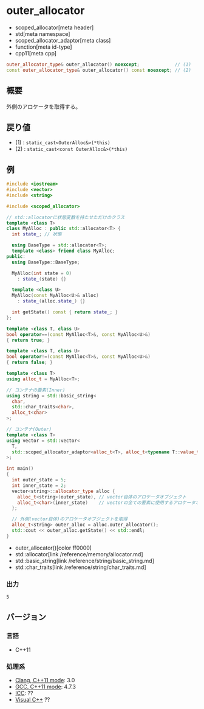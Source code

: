 # outer_allocator
* scoped_allocator[meta header]
* std[meta namespace]
* scoped_allocator_adaptor[meta class]
* function[meta id-type]
* cpp11[meta cpp]

```cpp
outer_allocator_type& outer_allocator() noexcept;             // (1)
const outer_allocator_type& outer_allocator() const noexcept; // (2)
```

## 概要
外側のアロケータを取得する。


## 戻り値
- (1) : `static_cast<OuterAlloc&>(*this)`
- (2) : `static_cast<const OuterAlloc&>(*this)`


## 例
```cpp
#include <iostream>
#include <vector>
#include <string>

#include <scoped_allocator>

// std::allocatorに状態変数を持たせただけのクラス
template <class T>
class MyAlloc : public std::allocator<T> {
  int state_; // 状態

  using BaseType = std::allocator<T>;
  template <class> friend class MyAlloc;
public:
  using BaseType::BaseType;

  MyAlloc(int state = 0)
    : state_(state) {}

  template <class U>
  MyAlloc(const MyAlloc<U>& alloc)
    : state_(alloc.state_) {}

  int getState() const { return state_; }
};

template <class T, class U>
bool operator==(const MyAlloc<T>&, const MyAlloc<U>&)
{ return true; }

template <class T, class U>
bool operator!=(const MyAlloc<T>&, const MyAlloc<U>&)
{ return false; }

template <class T>
using alloc_t = MyAlloc<T>;

// コンテナの要素(Inner)
using string = std::basic_string<
  char,
  std::char_traits<char>,
  alloc_t<char>
>;

// コンテナ(Outer)
template <class T>
using vector = std::vector<
  T,
  std::scoped_allocator_adaptor<alloc_t<T>, alloc_t<typename T::value_type>>
>;

int main()
{
  int outer_state = 5;
  int inner_state = 2;
  vector<string>::allocator_type alloc {
    alloc_t<string>(outer_state), // vector自体のアロケータオブジェクト
    alloc_t<char>(inner_state)    // vectorの全ての要素に使用するアロケータオブジェクト
  };

  // 外側(vector自体)のアロケータオブジェクトを取得
  alloc_t<string> outer_alloc = alloc.outer_allocator();
  std::cout << outer_alloc.getState() << std::endl;
}
```
* outer_allocator()[color ff0000]
* std::allocator[link /reference/memory/allocator.md]
* std::basic_string[link /reference/string/basic_string.md]
* std::char_traits[link /reference/string/char_traits.md]

### 出力
```
5
```

## バージョン
### 言語
- C++11

### 処理系
- [Clang, C++11 mode](/implementation.md#clang): 3.0
- [GCC, C++11 mode](/implementation.md#gcc): 4.7.3
- [ICC](/implementation.md#icc): ??
- [Visual C++](/implementation.md#visual_cpp) ??
